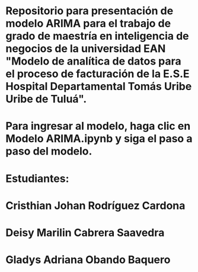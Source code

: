 # Repositorio para presentación de modelo ARIMA para el trabajo de grado de maestría en inteligencia de negocios de la universidad EAN "Modelo de analítica de datos para el proceso de facturación de la E.S.E Hospital Departamental Tomás Uribe Uribe de Tuluá".



# Para ingresar al modelo, haga clic en Modelo ARIMA.ipynb y siga el paso a paso del modelo.




# Estudiantes:

# Cristhian Johan Rodríguez Cardona
# Deisy Marilin Cabrera Saavedra
# Gladys Adriana Obando Baquero
